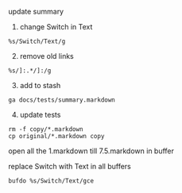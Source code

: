 update summary

1) change Switch in Text
```
%s/Switch/Text/g
```

2) remove old links

```
%s/]:.*/]:/g 
```

3) add to stash
```
ga docs/tests/summary.markdown
```

4) update tests

```
rm -f copy/*.markdown
cp original/*.markdown copy
```
open all the 1.markdown till 7.5.markdown in buffer

replace Switch with Text in all buffers
```
bufdo %s/Switch/Text/gce
```
